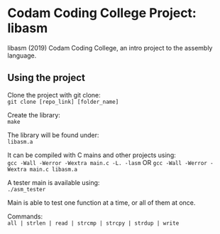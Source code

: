 <h1>Codam Coding College Project: libasm</h1>
<p>libasm (2019) Codam Coding College, an intro project to the assembly language.</p>
<h2>Using the project</h2>
<p>Clone the project with git clone:<br>
<code>git clone [repo_link] [folder_name]</code></p>
<p>Create the library:<br>
<code>make</code></p>
<p>The library will be found under:<br>
<code>libasm.a</code></p>
<p>It can be compiled with C mains and other projects using:<br>
    <code>gcc -Wall -Werror -Wextra main.c -L. -lasm</code> OR <code>gcc -Wall -Werror -Wextra main.c libasm.a</code></p>
<p>A tester main is available using:<br><code>./asm_tester</code></p>
<p>Main is able to test one function at a time, or all of them at once.</p>
<p>Commands:<br><code>all | strlen | read | strcmp | strcpy | strdup | write</code></p>

